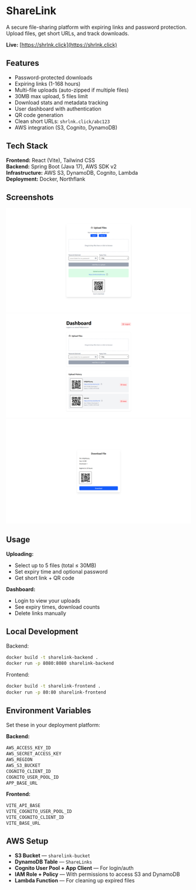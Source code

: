 # ShareLink

A secure file-sharing platform with expiring links and password protection. Upload files, get short URLs, and track downloads.

**Live:** [https://shrlnk.click](https://shrlnk.click)

## Features

- Password-protected downloads
- Expiring links (1-168 hours)
- Multi-file uploads (auto-zipped if multiple files)
- 30MB max upload, 5 files limit
- Download stats and metadata tracking
- User dashboard with authentication
- QR code generation
- Clean short URLs: `shrlnk.click/abc123`
- AWS integration (S3, Cognito, DynamoDB)

## Tech Stack

**Frontend:** React (Vite), Tailwind CSS  
**Backend:** Spring Boot (Java 17), AWS SDK v2  
**Infrastructure:** AWS S3, DynamoDB, Cognito, Lambda  
**Deployment:** Docker, Northflank

## Screenshots

![Upload Page](./screenshots/upload.png)
![Dashboard View](./screenshots/dashboard.png)
![Download Page](./screenshots/download.png)

## Usage

**Uploading:**
- Select up to 5 files (total ≤ 30MB)
- Set expiry time and optional password
- Get short link + QR code

**Dashboard:**
- Login to view your uploads
- See expiry times, download counts
- Delete links manually

## Local Development

Backend:
```bash
docker build -t sharelink-backend .
docker run -p 8080:8080 sharelink-backend
```

Frontend:
```bash
docker build -t sharelink-frontend .
docker run -p 80:80 sharelink-frontend
```

## Environment Variables

Set these in your deployment platform:

**Backend:**
```
AWS_ACCESS_KEY_ID
AWS_SECRET_ACCESS_KEY  
AWS_REGION
AWS_S3_BUCKET
COGNITO_CLIENT_ID
COGNITO_USER_POOL_ID
APP_BASE_URL
```

**Frontend:**
```
VITE_API_BASE
VITE_COGNITO_USER_POOL_ID
VITE_COGNITO_CLIENT_ID
VITE_BASE_URL
```

## AWS Setup

- **S3 Bucket** — `sharelink-bucket`
- **DynamoDB Table** — `ShareLinks`
- **Cognito User Pool + App Client** — For login/auth
- **IAM Role + Policy** — With permissions to access S3 and DynamoDB
- **Lambda Function** — For cleaning up expired files
